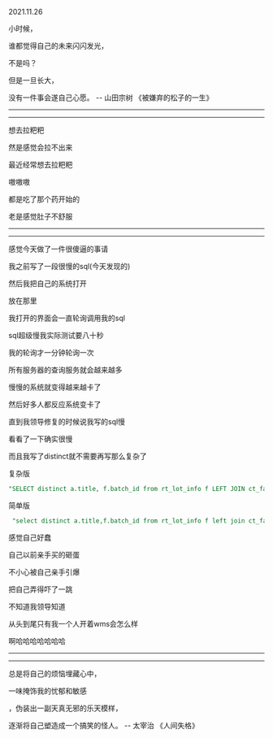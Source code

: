 2021.11.26

小时候，

谁都觉得自己的未来闪闪发光，

不是吗？

但是一旦长大，

没有一件事会遂自己心愿。 -- 山田宗树 《被嫌弃的松子的一生》

--------

-------

想去拉粑粑

然是感觉会拉不出来

最近经常想去拉粑粑

嗷嗷嗷

都是吃了那个药开始的

老是感觉肚子不舒服

------

--------

感觉今天做了一件很傻逼的事请

我之前写了一段很慢的sql(今天发现的)

然后我把自己的系统打开

放在那里

我打开的界面会一直轮询调用我的sql

sql超级慢我实际测试要八十秒

我的轮询才一分钟轮询一次

所有服务器的查询服务就会越来越多

慢慢的系统就变得越来越卡了

然后好多人都反应系统变卡了

直到我领导修复的时候说我写的sql慢

看看了一下确实很慢

而且我写了distinct就不需要再写那么复杂了

复杂版

```sql
"SELECT distinct a.title, f.batch_id from rt_lot_info f LEFT JOIN ct_fab_area a on a.id = f.area_id WHERE a.id in (SELECT f.area_id from rt_lot_info WHERE batch_id in ("+ISQL.convertArray2INSTR(listBatchId)+") and f.lot_status <> 'CANCEL' )  and f.batch_id in ("+ISQL.convertArray2INSTR(listBatchId)+")";

```

简单版

```sql
 "select distinct a.title,f.batch_id from rt_lot_info f left join ct_fab_area a on a.id = f.area_id where 1=1 and  f.lot_status <> 'CANCEL' and f.batch_id in ("+ISQL.convertArray2INSTR(listBatchId)+")";

```

感觉自己好蠢

自己以前亲手买的砸蛋

不小心被自己亲手引爆

把自己弄得吓了一跳

不知道我领导知道

从头到尾只有我一个人开着wms会怎么样

啊哈哈哈哈哈哈哈

-------

----------

总是将自己的烦恼埋藏心中，

一味掩饰我的忧郁和敏感

，伪装出一副天真无邪的乐天模样，

逐渐将自己塑造成一个搞笑的怪人。 -- 太宰治 《人间失格》